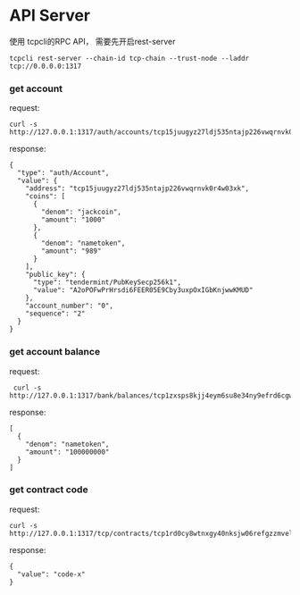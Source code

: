 # API Server
使用 tcpcli的RPC API， 需要先开启rest-server
```
tcpcli rest-server --chain-id tcp-chain --trust-node --laddr tcp://0.0.0.0:1317
```


### get account

request:
```cassandraql
curl -s http://127.0.0.1:1317/auth/accounts/tcp15juugyz27ldj535ntajp226vwqrnvk0r4w03xk
```

response:
```cassandraql
{
  "type": "auth/Account",
  "value": {
    "address": "tcp15juugyz27ldj535ntajp226vwqrnvk0r4w03xk",
    "coins": [
      {
        "denom": "jackcoin",
        "amount": "1000"
      },
      {
        "denom": "nametoken",
        "amount": "989"
      }
    ],
    "public_key": {
      "type": "tendermint/PubKeySecp256k1",
      "value": "A2oPOFwPrHrsdi6FEER05E9Cby3uxpOxIGbKnjwwKMUD"
    },
    "account_number": "0",
    "sequence": "2"
  }
}
```

### get account balance

request:
```cassandraql
 curl -s http://127.0.0.1:1317/bank/balances/tcp1zxsps8kjj4eym6su8e34ny9efrd6cgwag8u0k6
 ```

response:
```cassandraql
[
  {
    "denom": "nametoken",
    "amount": "100000000"
  }
]
```

### get contract code
request:
 ```cassandraql
curl -s http://127.0.0.1:1317/tcp/contracts/tcp1rd0cy8wtnxgy40nksjw06refgzzmvelwxdmv86
```

response:
```cassandraql
{
  "value": "code-x"
}
```

